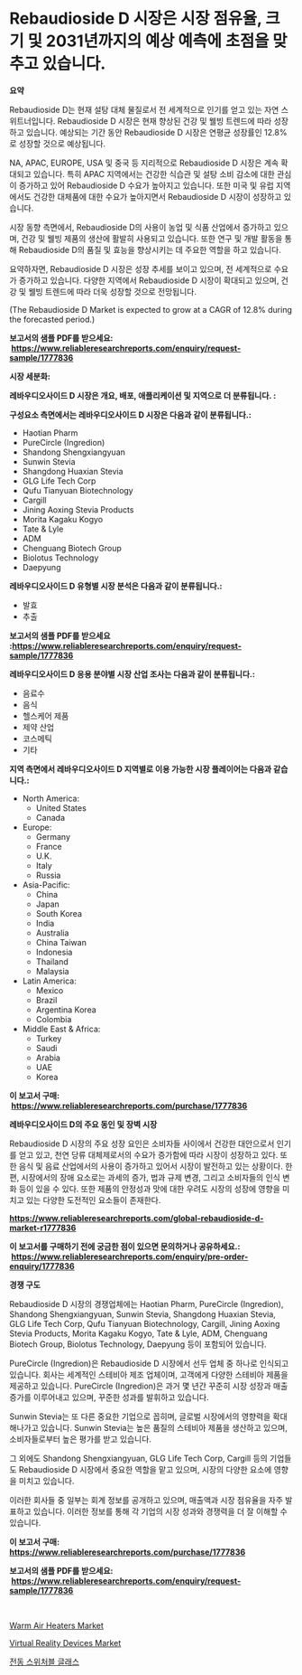<p><h1>Rebaudioside D 시장은 시장 점유율, 크기 및 2031년까지의 예상 예측에 초점을 맞추고 있습니다.</h1></p><p><strong>요약</strong></p>
<p><p>Rebaudioside D는 현재 설탕 대체 물질로서 전 세계적으로 인기를 얻고 있는 자연 스위트너입니다. Rebaudioside D 시장은 현재 향상된 건강 및 웰빙 트렌드에 따라 성장하고 있습니다. 예상되는 기간 동안 Rebaudioside D 시장은 연평균 성장률인 12.8%로 성장할 것으로 예상됩니다.</p><p>NA, APAC, EUROPE, USA 및 중국 등 지리적으로 Rebaudioside D 시장은 계속 확대되고 있습니다. 특히 APAC 지역에서는 건강한 식습관 및 설탕 소비 감소에 대한 관심이 증가하고 있어 Rebaudioside D 수요가 높아지고 있습니다. 또한 미국 및 유럽 지역에서도 건강한 대체품에 대한 수요가 높아지면서 Rebaudioside D 시장이 성장하고 있습니다.</p><p>시장 동향 측면에서, Rebaudioside D의 사용이 농업 및 식품 산업에서 증가하고 있으며, 건강 및 웰빙 제품의 생산에 활발히 사용되고 있습니다. 또한 연구 및 개발 활동을 통해 Rebaudioside D의 품질 및 효능을 향상시키는 데 주요한 역할을 하고 있습니다.</p><p>요약하자면, Rebaudioside D 시장은 성장 추세를 보이고 있으며, 전 세계적으로 수요가 증가하고 있습니다. 다양한 지역에서 Rebaudioside D 시장이 확대되고 있으며, 건강 및 웰빙 트렌드에 따라 더욱 성장할 것으로 전망됩니다.</p><p>(The Rebaudioside D Market is expected to grow at a CAGR of 12.8% during the forecasted period.)</p></p>
<p><strong>보고서의 샘플 PDF를 받으세요: &nbsp;<a href="https://www.reliableresearchreports.com/enquiry/request-sample/1777836">https://www.reliableresearchreports.com/enquiry/request-sample/1777836</a></strong></p>
<p><strong>시장 세분화:</strong></p>
<p><strong> 레바우디오사이드 D 시장은 개요, 배포, 애플리케이션 및 지역으로 더 분류됩니다. :</strong></p>
<p><strong>구성요소 측면에서는 레바우디오사이드 D 시장은 다음과 같이 분류됩니다.:</strong></p>
<p><ul><li>Haotian Pharm</li><li>PureCircle (Ingredion)</li><li>Shandong Shengxiangyuan</li><li>Sunwin Stevia</li><li>Shangdong Huaxian Stevia</li><li>GLG Life Tech Corp</li><li>Qufu Tianyuan Biotechnology</li><li>Cargill</li><li>Jining Aoxing Stevia Products</li><li>Morita Kagaku Kogyo</li><li>Tate & Lyle</li><li>ADM</li><li>Chenguang Biotech Group</li><li>Biolotus Technology</li><li>Daepyung</li></ul></p>
<p><strong> 레바우디오사이드 D 유형별 시장 분석은 다음과 같이 분류됩니다.:</strong></p>
<p><ul><li>발효</li><li>추출</li></ul></p>
<p><strong>보고서의 샘플 PDF를 받으세요 :<a href="https://www.reliableresearchreports.com/enquiry/request-sample/1777836">https://www.reliableresearchreports.com/enquiry/request-sample/1777836</a></strong></p>
<p><strong> 레바우디오사이드 D 응용 분야별 시장 산업 조사는 다음과 같이 분류됩니다.:</strong></p>
<p><ul><li>음료수</li><li>음식</li><li>헬스케어 제품</li><li>제약 산업</li><li>코스메틱</li><li>기타</li></ul></p>
<p><strong>지역 측면에서 레바우디오사이드 D 지역별로 이용 가능한 시장 플레이어는 다음과 같습니다.:</strong></p>
<p><ul>
    <li>
        North America:
        <ul>
            <li>United States</li>
            <li>Canada</li>
        </ul>
    </li>
    <li>
        Europe:
        <ul>
            <li>Germany</li>
            <li>France</li>
            <li>U.K.</li>
            <li>Italy</li>
            <li>Russia</li>
        </ul>
    </li>
    <li>
        Asia-Pacific:
        <ul>
            <li>China</li>
            <li>Japan</li>
            <li>South Korea</li>
            <li>India</li>
            <li>Australia</li>
            <li>China Taiwan</li>
            <li>Indonesia</li>
            <li>Thailand</li>
            <li>Malaysia</li>
        </ul>
    </li>
    <li>
        Latin America:
        <ul>
            <li>Mexico</li>
            <li>Brazil</li>
            <li>Argentina Korea</li>
            <li>Colombia</li>
        </ul>
    </li>
    <li>
        Middle East & Africa:
        <ul>
            <li>Turkey</li>
            <li>Saudi</li>
            <li>Arabia</li>
            <li>UAE</li>
            <li>Korea</li>
        </ul>
    </li>
    </ul></p>
<p><strong>이 보고서 구매: &nbsp;<a href="https://www.reliableresearchreports.com/purchase/1777836">https://www.reliableresearchreports.com/purchase/1777836</a></strong></p>
<p><strong>레바우디오사이드 D의 주요 동인 및 장벽 시장</strong></p>
<p><p>Rebaudioside D 시장의 주요 성장 요인은 소비자들 사이에서 건강한 대안으로서 인기를 얻고 있고, 천연 당류 대체제로서의 수요가 증가함에 따라 시장이 성장하고 있다. 또한 음식 및 음료 산업에서의 사용이 증가하고 있어서 시장이 발전하고 있는 상황이다. 한편, 시장에서의 장애 요소로는 과세의 증가, 법과 규제 변경, 그리고 소비자들의 인식 변화 등이 있을 수 있다. 또한 제품의 안정성과 맛에 대한 우려도 시장의 성장에 영향을 미치고 있는 다양한 도전적인 요소들이 존재한다.</p></p>
<p><strong><a href="https://www.reliableresearchreports.com/global-rebaudioside-d-market-r1777836">https://www.reliableresearchreports.com/global-rebaudioside-d-market-r1777836</a></strong></p>
<p><strong>이 보고서를 구매하기 전에 궁금한 점이 있으면 문의하거나 공유하세요.: &nbsp;<a href="https://www.reliableresearchreports.com/enquiry/pre-order-enquiry/1777836">https://www.reliableresearchreports.com/enquiry/pre-order-enquiry/1777836</a></strong></p>
<p><strong>경쟁 구도</strong></p>
<p><p>Rebaudioside D 시장의 경쟁업체에는 Haotian Pharm, PureCircle (Ingredion), Shandong Shengxiangyuan, Sunwin Stevia, Shangdong Huaxian Stevia, GLG Life Tech Corp, Qufu Tianyuan Biotechnology, Cargill, Jining Aoxing Stevia Products, Morita Kagaku Kogyo, Tate & Lyle, ADM, Chenguang Biotech Group, Biolotus Technology, Daepyung 등이 포함되어 있습니다. </p><p>PureCircle (Ingredion)은 Rebaudioside D 시장에서 선두 업체 중 하나로 인식되고 있습니다. 회사는 세계적인 스테비아 제조 업체이며, 고객에게 다양한 스테비아 제품을 제공하고 있습니다. PureCircle (Ingredion)은 과거 몇 년간 꾸준히 시장 성장과 매출 증가를 이루어내고 있으며, 꾸준한 성과를 발휘하고 있습니다.</p><p>Sunwin Stevia는 또 다른 중요한 기업으로 꼽히며, 글로벌 시장에서의 영향력을 확대해나가고 있습니다. Sunwin Stevia는 높은 품질의 스테비아 제품을 생산하고 있으며, 소비자들로부터 높은 평가를 받고 있습니다. </p><p>그 외에도 Shandong Shengxiangyuan, GLG Life Tech Corp, Cargill 등의 기업들도 Rebaudioside D 시장에서 중요한 역할을 맡고 있으며, 시장의 다양한 요소에 영향을 미치고 있습니다.</p><p>이러한 회사들 중 일부는 회계 정보를 공개하고 있으며, 매출액과 시장 점유율을 자주 발표하고 있습니다. 이러한 정보를 통해 각 기업의 시장 성과와 경쟁력을 더 잘 이해할 수 있습니다.</p></p>
<p><strong>이 보고서 구매: &nbsp; <a href="https://www.reliableresearchreports.com/purchase/1777836">https://www.reliableresearchreports.com/purchase/1777836</a></strong></p>
<p><strong>보고서의 샘플 PDF를 받으세요: &nbsp;<a href="https://www.reliableresearchreports.com/enquiry/request-sample/1777836">https://www.reliableresearchreports.com/enquiry/request-sample/1777836</a></strong><strong></strong></p>
<p>&nbsp;</p>
<p><p><a href="https://github.com/shotows/Market-Research-Report-List-2/blob/main/warm-air-heaters-market.md">Warm Air Heaters Market</a></p><p><a href="https://github.com/beatblasta/Market-Research-Report-List-2/blob/main/virtual-reality-devices-market.md">Virtual Reality Devices Market</a></p><p><a href="https://github.com/darrellockm3ytan895656/Market-Research-Report-List-1/blob/main/136485126297.md">전동 스위처블 글래스</a></p></p>